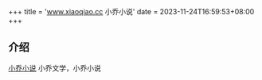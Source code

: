 +++
title = 'www.xiaoqiao.cc 小乔小说'
date = 2023-11-24T16:59:53+08:00
+++

## 介绍

<a href="https://www.xiaoqiao.cc">小乔小说</a>
小乔文学，小乔小说
